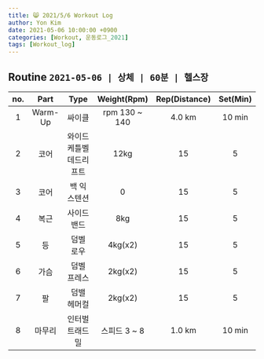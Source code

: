 ```yaml
---
title: 😸 2021/5/6 Workout Log
author: Yon Kim
date: 2021-05-06 10:00:00 +0900
categories: [Workout, 운동로그_2021]
tags: [Workout_log]
---
```


## Routine `2021-05-06 | 상체 | 60분 | 헬스장` ##
|no.|Part|Type|Weight(Rpm)|Rep(Distance)|Set(Min)|
|:---:|:---:|:---:|:---:|:---:|:---:|
|1|Warm-Up|싸이클| rpm 130 ~ 140|4.0 km|10 min|
|2|코어|와이드 케틀벨 데드리프트|12kg|15|5|
|3|코어|백 익스텐션|0|15|5|
|4|복근|사이드 밴드|8kg|15|5|
|5|등|덤벨 로우|4kg(x2)|15|5|
|6|가슴|덤벨 프레스|2kg(x2)|15|5
|7|팔|덤밸 헤머컬|2kg(x2)|15|5|
|8|마무리|인터벌 트래드밀|스피드 3 ~ 8|1.0 km|10 min|


